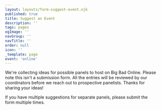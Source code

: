```yaml
---
layout: layouts/form-suggest-event.njk
published: true
title: Suggest an Event
description: ''
tags: pages
ogImage: ''
navGroup: ''
navTitle: ''
order: null
icon: ''
_template: page
event: 'online'
---
```


We're collecting ideas for possible panels to host on Big Bad Online. Please note this isn't a submission form. All the entries will be reviewed by our coordinators before we reach out to prospective panelists. Thanks for sharing your ideas!

If you have multiple suggestions for separate panels, please submit the form multiple times.
